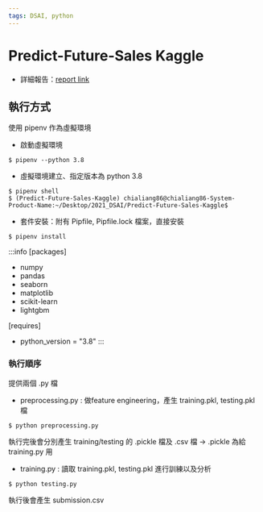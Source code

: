 ```yaml
---
tags: DSAI, python
---
```


# Predict-Future-Sales Kaggle

- 詳細報告：[report link](https://docs.google.com/presentation/d/1nMD0G22-CNBULoP0P4Gtn9MAQsO_bTo0vI2hzNKGz1k/edit?usp=sharing)

## 執行方式

使用 pipenv 作為虛擬環境

- 啟動虛擬環境
```shell 
$ pipenv --python 3.8
```

- 虛擬環境建立、指定版本為 python 3.8
```shell 
$ pipenv shell
$ (Predict-Future-Sales-Kaggle) chialiang86@chialiang86-System-Product-Name:~/Desktop/2021_DSAI/Predict-Future-Sales-Kaggle$
```

- 套件安裝：附有 Pipfile, Pipfile.lock 檔案，直接安裝
```shell
$ pipenv install
```
:::info
[packages]
- numpy
- pandas
- seaborn
- matplotlib
- scikit-learn
- lightgbm

[requires]
- python_version = "3.8"
:::

### 執行順序
提供兩個 .py 檔
- preprocessing.py : 做feature engineering，產生 training.pkl, testing.pkl 檔
```shell
$ python preprocessing.py
```
執行完後會分別產生 training/testing 的 .pickle 檔及 .csv 檔 -> .pickle 為給 training.py 用

- training.py : 讀取 training.pkl, testing.pkl 進行訓練以及分析
```shell
$ python testing.py
```
執行後會產生 submission.csv

